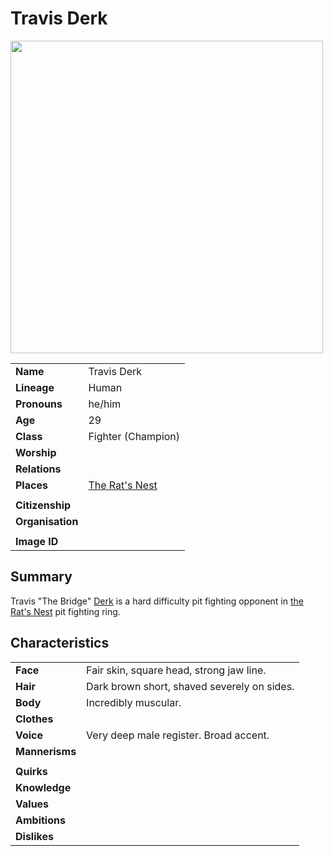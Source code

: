 # Travis Derk

<img src="https://raw.githubusercontent.com/jesskelsall/astarus-images/main/people/portraits/imageid.png" height="500" />

|||
| --- | --- |
| **Name** | Travis Derk | character.3
| **Lineage** | Human |
| **Pronouns** | he/him |
| **Age** | 29 |
| **Class** | Fighter (Champion) |
| **Worship** | |
| **Relations** | |
| **Places** | [The Rat's Nest](../places/buildings/inns-taverns/the-rats-nest.md) |
|||
| **Citizenship** | |
| **Organisation** | |
|||
| **Image ID** | |

## Summary

Travis "The Bridge" [Derk](../players/derk.md) is a hard difficulty pit fighting opponent in [the Rat's Nest](../places/buildings/inns-taverns/the-rats-nest.md) pit fighting ring.

## Characteristics

| | |
| --- | --- |
| **Face** | Fair skin, square head, strong jaw line. | characteristics.2
| **Hair** | Dark brown short, shaved severely on sides. |
| **Body** | Incredibly muscular. |
| **Clothes** | |
| **Voice** | Very deep male register. Broad accent. |
| **Mannerisms** | |
| | |
| **Quirks** | |
| **Knowledge** | |
| **Values** | |
| **Ambitions** | |
| **Dislikes** | |
